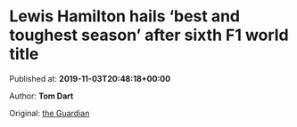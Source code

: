 
# Lewis Hamilton hails ‘best and toughest season’ after sixth F1 world title

Published at: **2019-11-03T20:48:18+00:00**

Author: **Tom Dart**

Original: [the Guardian](https://www.theguardian.com/sport/2019/nov/03/lewis-hamilton-sixth-f1-world-title-us-grand-prix-bottas)


